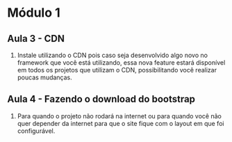 # Módulo 1

## Aula 3 - CDN
1. Instale utilizando o CDN pois caso seja desenvolvido algo novo no framework que você está utilizando, essa nova feature estará disponível em todos os projetos que utilizam o CDN, possibilitando você realizar poucas mudanças.

## Aula 4 - Fazendo o download do bootstrap
1. Para quando o projeto não rodará na internet ou para quando você não quer depender da internet para que o site fique com o layout em que foi configurável.


